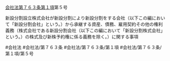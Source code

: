 [会社法第７６３条第１項](会社法＿＿＿＿第７６３条第１項)第５号

新設分割設立株式会社が新設分割により新設分割をする会社（以下この編において「新設分割会社」という。）から承継する資産、債務、雇用契約その他の権利義務（株式会社である新設分割会社（以下この編において「新設分割株式会社」という。）の株式及び新株予約権に係る義務を除く。）に関する事項


#会社法
#会社法/第７６３条
#会社法/第７６３条/第１項
#会社法/第７６３条/第１項/第５号
